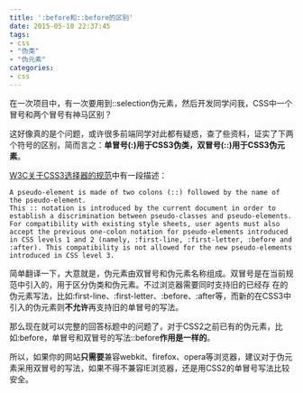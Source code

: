 ```yaml
---
title: ':before和::before的区别'
date: 2015-05-10 22:37:45
tags: 
- css
- "伪类"
- "伪元素"
categories: 
- css
---
```


在一次项目中，有一次要用到::selection伪元素，然后开发同学问我，CSS中一个冒号和两个冒号有神马区别？



这好像真的是个问题，或许很多前端同学对此都有疑惑，查了些资料，证实了下两个符号的区别，简而言之：**单冒号(:)用于CSS3伪类，双冒号(::)用于CSS3伪元素**。



[W3C关于CSS3选择器的规范](http://www.w3.org/TR/2005/WD-css3-selectors-20051215/#pseudo-elements)中有一段描述：

```
A pseudo-element is made of two colons (::) followed by the name of the pseudo-element.
This :: notation is introduced by the current document in order to establish a discrimination between pseudo-classes and pseudo-elements. For compatibility with existing style sheets, user agents must also accept the previous one-colon notation for pseudo-elements introduced in CSS levels 1 and 2 (namely, :first-line, :first-letter, :before and :after). This compatibility is not allowed for the new pseudo-elements introduced in CSS level 3.
```



简单翻译一下，大意就是，伪元素由双冒号和伪元素名称组成。双冒号是在当前规范中引入的，用于区分伪类和伪元素。不过浏览器需要同时支持旧的已经存 在的伪元素写法，比如:first-line、:first-letter、:before、:after等，而新的在CSS3中引入的伪元素则**不允许**再支持旧的单冒号的写法。



那么现在就可以完整的回答标题中的问题了，对于CSS2之前已有的伪元素，比如:before，单冒号和双冒号的写法::before**作用是一样的**。



所以，如果你的网站**只需要**兼容webkit、firefox、opera等浏览器，建议对于伪元素采用双冒号的写法，如果不得不兼容IE浏览器，还是用CSS2的单冒号写法比较安全。